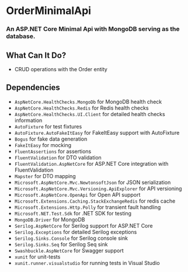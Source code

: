 # OrderMinimalApi
### An ASP.NET Core Minimal Api with MongoDB serving as the database.

## What Can It Do?
* CRUD operations with the Order entity

## Dependencies
* `AspNetCore.HealthChecks.MongoDb` for MongoDB health check
* `AspNetCore.HealthChecks.Redis` for Redis health checks
* `AspNetCore.HealthChecks.UI.Client` for detailed health checks information
* `AutoFixture` for test fixtures
* `AutoFixture.AutoFakeItEasy` for FakeItEasy support with AutoFixture
* `Bogus` for fake data generation
* `FakeItEasy` for mocking
* `FluentAssertions` for assertions
* `FluentValidation` for DTO validation
* `FluentValidation.AspNetCore` for ASP.NET Core integration with FluentValidation
* `Mapster` for DTO mapping
* `Microsoft.AspNetCore.Mvc.NewtonsoftJson` for JSON serialization
* `Microsoft.AspNetCore.Mvc.Versioning.ApiExplorer` for API versioning
* `Microsoft.AspNetCore.OpenApi` for Open API support
* `Microsoft.Extensions.Caching.StackExchangeRedis` for redis cache
* `Microsoft.Extensions.Http.Polly` for transient fault handling
* `Microsoft.NET.Test.Sdk` for .NET SDK for testing
* `MongoDB.Driver` for MongoDB
* `Serilog.AspNetCore` for Serilog support for ASP.NET Core
* `Serilog.Exceptions` for detailed Serilog exceptions
* `Serilog.Sinks.Console` for Serilog console sink
* `Serilog.Sinks.Seq` for Serilog Seq sink
* `Swashbuckle.AspNetCore` for Swagger support
* `xunit` for unit-tests
* `xunit.runner.visualstudio` for running tests in Visual Studio
